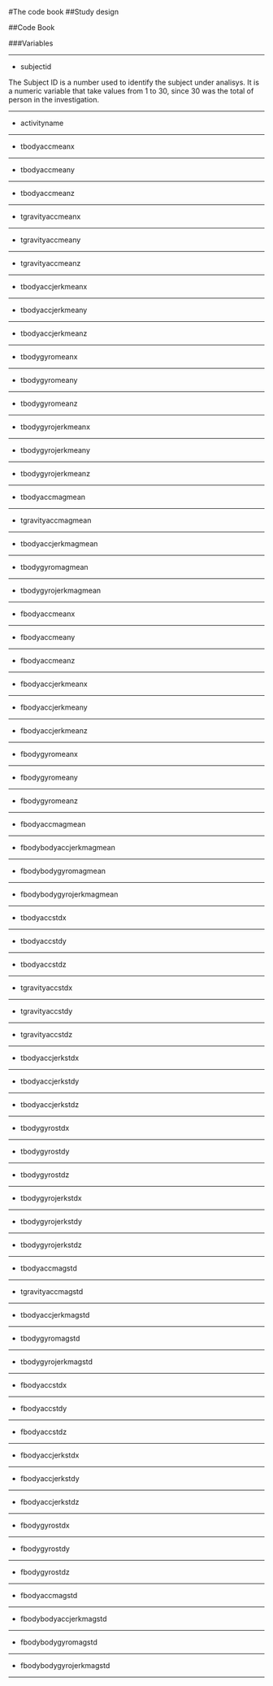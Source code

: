#The code book
##Study design

##Code Book

###Variables

- - - 
* subjectid 

The Subject ID is a number used to identify the subject under analisys. It is a numeric variable that take values from 1 to 30, since 30 was the total of person in the investigation.

- - -
* activityname

- - -
* tbodyaccmeanx

- - -
* tbodyaccmeany

- - -
* tbodyaccmeanz

- - -
* tgravityaccmeanx

- - -
* tgravityaccmeany

- - -
* tgravityaccmeanz

- - -
* tbodyaccjerkmeanx
- - -
* tbodyaccjerkmeany
- - -
* tbodyaccjerkmeanz
- - -
* tbodygyromeanx
- - -
* tbodygyromeany
- - -
* tbodygyromeanz
- - -
* tbodygyrojerkmeanx
- - -
* tbodygyrojerkmeany
- - -
* tbodygyrojerkmeanz
- - -
* tbodyaccmagmean
- - -
* tgravityaccmagmean
- - -
* tbodyaccjerkmagmean
- - -
* tbodygyromagmean
- - -
* tbodygyrojerkmagmean
- - -
* fbodyaccmeanx
- - -
* fbodyaccmeany
- - -
* fbodyaccmeanz
- - -
* fbodyaccjerkmeanx
- - -
* fbodyaccjerkmeany
- - -
* fbodyaccjerkmeanz
- - -
* fbodygyromeanx
- - -
* fbodygyromeany
- - -
* fbodygyromeanz
- - -
* fbodyaccmagmean
- - -
* fbodybodyaccjerkmagmean
- - -
* fbodybodygyromagmean
- - -
* fbodybodygyrojerkmagmean
- - -
* tbodyaccstdx
- - -
* tbodyaccstdy
- - -
* tbodyaccstdz
- - -
* tgravityaccstdx
- - -
* tgravityaccstdy
- - -
* tgravityaccstdz
- - -
* tbodyaccjerkstdx
- - -
* tbodyaccjerkstdy
- - -
* tbodyaccjerkstdz
- - -
* tbodygyrostdx
- - -
* tbodygyrostdy
- - -
* tbodygyrostdz
- - -
* tbodygyrojerkstdx
- - -
* tbodygyrojerkstdy
- - -
* tbodygyrojerkstdz
- - -
* tbodyaccmagstd
- - -
* tgravityaccmagstd
- - -
* tbodyaccjerkmagstd
- - -
* tbodygyromagstd
- - -
* tbodygyrojerkmagstd
- - -
* fbodyaccstdx
- - -
* fbodyaccstdy
- - -
* fbodyaccstdz
- - -
* fbodyaccjerkstdx
- - -
* fbodyaccjerkstdy
- - -
* fbodyaccjerkstdz
- - -
* fbodygyrostdx
- - -
* fbodygyrostdy
- - -
* fbodygyrostdz
- - -
* fbodyaccmagstd
- - -
* fbodybodyaccjerkmagstd
- - -
* fbodybodygyromagstd
- - -
* fbodybodygyrojerkmagstd
- - -
